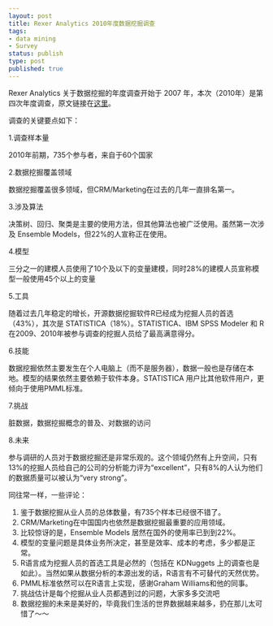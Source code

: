 ```yaml
--- 
layout: post
title: Rexer Analytics 2010年度数据挖掘调查
tags: 
- data mining
- Survey
status: publish
type: post
published: true
---
```

Rexer Analytics 关于数据挖掘的年度调查开始于 2007 年，本次（2010年）是第四次年度调查，原文链接在<a href="http://www.rexeranalytics.com/Data-Miner-Survey-Results-2010.html" target="_blank">这里</a>。

调查的关键要点如下：

1.调查样本量

2010年前期，735个参与者，来自于60个国家

2.数据挖掘覆盖领域

数据挖掘覆盖很多领域，但CRM/Marketing在过去的几年一直排名第一。

3.涉及算法

决策树、回归、聚类是主要的使用方法，但其他算法也被广泛使用。虽然第一次涉及 Ensemble Models，但22%的人宣称正在使用。

4.模型

三分之一的建模人员使用了10个及以下的变量建模，同时28%的建模人员宣称模型一般使用45个以上的变量

5.工具

随着过去几年稳定的增长，开源数据挖掘软件R已经成为挖掘人员的首选（43%），其次是 STATISTICA（18%）。STATISTICA、IBM SPSS Modeler 和 R 在2009、2010年被参与调查的挖掘人员给了最高满意得分。

6.技能

数据挖掘依然主要发生在个人电脑上（而不是服务器），数据一般也是存储在本地。模型的结果依然主要依赖于软件本身。STATISTICA 用户比其他软件用户，更倾向于使用PMML标准。

7.挑战

脏数据，数据挖掘概念的普及、对数据的访问

8.未来

参与调研的人员对于数据挖掘还是非常乐观的。这个领域仍然有上升空间，只有13%的挖掘人员给自己的公司的分析能力评为“excellent”，只有8%的人认为他们的数据质量可以被认为“very strong”。

同往常一样，一些评论：
<ol>
	<li>鉴于数据挖掘从业人员的总体数量，有735个样本已经很不错了。</li>
	<li>CRM/Marketing在中国国内也依然是数据挖掘最重要的应用领域。</li>
	<li>比较惊讶的是，Ensemble Models 居然在国外的使用率已到到22%。</li>
	<li>模型的变量问题是具体业务所决定，甚至是效率、成本的考虑，多少都是正常。</li>
	<li>R语言成为挖掘人员的首选工具是必然的（包括在 KDNuggets 上的调查也是如此）。当然如果从数据分析的本源出发的话，R语言有不可替代的天然优势。</li>
	<li>PMML标准依然可以在R语言上实现，感谢Graham Williams和他的同事。</li>
	<li>挑战估计是每个挖掘从业人员都遇到过的问题，大家多多交流吧</li>
	<li>数据挖掘的未来是美好的，毕竟我们生活的世界数据越来越多，扔在那儿太可惜了～～</li>
</ol>
